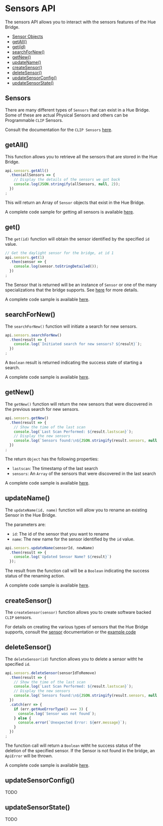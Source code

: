 # Sensors API

The sensors API allows you to interact with the sensors features of the Hue Bridge.

* [Sensor Objects](#sensors)
* [getAll()](#getall)
* [get(id)](#get)
* [searchForNew()](#searchfornew)
* [getNew()](#getnew)
* [updateName()](#updatesensorname)
* [createSensor()](#createsensor)
* [deleteSensor()](#deletesensor)
* [updateSensorConfig()](#updatesensorconfig)
* [updateSensorState()](#updatesensorstate)


## Sensors

There are many different types of `Sensors` that can exist in a Hue Bridge. Some of these are actual Physical Sensors 
and others can be Programmable `CLIP` Sensors.

Consult the documentation for the `CLIP Sensors` [here](sensor.md).



## getAll()
This function allows you to retrieve all the sensors that are stored in the Hue Bridge.

```js
api.sensors.getAll()
  .then(allSensors => {
    // Display the details of the sensors we got back
    console.log(JSON.stringify(allSensors, null, 2));
  })
;
```

This will return an Array of `Sensor` objects that exist in the Hue Bridge. 

A complete code sample for getting all sensors is available [here](../examples/v3/sensors/getAllSensors.js).



## get()
The `get(id)` function will obtain the sensor identified by the specified `id` value.

```js
// Get the daylight sensor for the bridge, at id 1
api.sensors.get(1)
  .then(sensor => {
    console.log(sensor.toStringDetailed());
  })
;
```

The Sensor that is returned will be an instance of `Sensor` or one of the many specializations that the bridge supports.
See [here](#sensors) for more details.

A complete code sample is available [here](../examples/v3/sensors/getSensor.js).



## searchForNew()
The `searchForNew()` function will initiate a search for new sensors.

```js
api.sensors.searchForNew()
  .then(result => {
    console.log(`Initiated search for new sensors? ${result}`);
  })
;
```

A `Boolean` result is returned indicating the success state of starting a search.

A complete code sample is available [here](../examples/v3/sensors/searchForNew.js).



## getNew()
The `getNew()` function will return the new sensors that were discovered in the previous search for new sensors.

```js
api.sensors.getNew()
  .then(result => {
    // Show the time of the last scan
    console.log(`Last Scan Performed: ${result.lastscan}`);
    // Display the new sensors
    console.log(`Sensors found:\n${JSON.stringify(result.sensors, null, 2)}`);
  })
;
```

The return `Object` has the following properties:

* `lastscan`: The timestamp of the last search
* `sensors`: An `Array` of the sensors that were discovered in the last search

A complete code sample is available [here](../examples/v3/sensors/getNewSensors.js).



## updateName()
The `updateName(id, name)` function will allow you to rename an existing Sensor in the Hue Bridge.

The parameters are:

* `id`: The id of the sensor that you want to rename
* `name`: The new name for the sensor identified by the `id` value.

```js
api.sensors.updateName(sensorId, newName)
  .then(result => {
    console.log(`Updated Sensor Name? ${result}`)
  });
```

The result from the function call will be a `Boolean` indicating the success status of the renaming action.

A complete code sample is available [here](../examples/v3/sensors/updateSensorName.js).



## createSensor()
The `createSensor(sensor)` function allows you to create software backed `CLIP` sensors.

For details on creating the various types of sensors that the Hue Bridge supports, consult the [sensor](sensor.md) 
documentation or the [example code](../examples/v3/sensors/creatingClipSensors.js)



## deleteSensor()
The `deleteSensor(id)` function allows you to delete a sensor witht he specified `id`.

```js
api.sensors.deleteSensor(sensorIdToRemove)
  .then(result => {
    // Show the time of the last scan
    console.log(`Last Scan Performed: ${result.lastscan}`);
    // Display the new sensors
    console.log(`Sensors found:\n${JSON.stringify(result.sensors, null, 2)}`);
  })
  .catch(err => {
    if (err.getHueErrorType() === 3) {
      console.log(`Sensor was not found`);
    } else {
      console.error(`Unexpected Error: ${err.message}`);
    }
  })
;
```

The function call will return a `Boolean` witht he success status of the deletion of the specified sensor. If the Sensor 
is not found in the bridge, an `ApiError` will be thrown.

A complete code sample is available [here](../examples/v3/sensors/deleteSensor.js).



## updateSensorConfig()
TODO


## updateSensorState()
TODO

